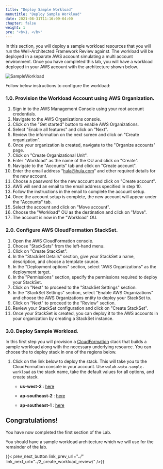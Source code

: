 ```yaml
---
title: "Deploy Sample Workload"
menutitle: "Deploy Sample Workload"
date: 2021-08-31T11:16:09-04:00
chapter: false
weight: 1
pre: "<b>1. </b>"
---
```



In this section, you will deploy a sample workload resources that you will run the Well-Architected Framework Review against.
The workload will be deployed in a separate AWS account simulating a multi account environment.  Once you have completed this lab, you will have a workload deployed in your AWS account with the architecture shown below.

![SampleWorkload](/watool/200_Accelerating_Well_Architected_Framework_Reviews_using_integrated_AWS_Trusted_Advisor_insights/Images/section1_sample_workload_architecture_before.png)


Follow below instructions to configure the workload:

### 1.0. Provision the Workload Account using AWS Organization.

1. Sign in to the AWS Management Console using your root account credentials.
2. Navigate to the AWS Organizations console.
3. Click on the "Get started" button to enable AWS Organizations.
4. Select "Enable all features" and click on "Next".
5. Review the information on the next screen and click on "Create organization".
6. Once your organization is created, navigate to the "Organize accounts" page.
7. Click on "Create Organizational Unit".
8. Enter "Workload" as the name of the OU and click on "Create".
9. Navigate to the "Accounts" tab and click on "Create account".
10. Enter the email address "hula@hula.com" and other required details for the new account.
11. Choose a password for the new account and click on "Create account".
12. AWS will send an email to the email address specified in step 10.
13. Follow the instructions in the email to complete the account setup.
14. Once the account setup is complete, the new account will appear under the "Accounts" tab.
15. Select the account and click on "Move account".
16. Choose the "Workload" OU as the destination and click on "Move".
17. The account is now in the "Workload" OU.

### 2.0. Configure AWS CloudFormation StackSet.

1.  Open the AWS CloudFormation console.
2.  Choose "StackSets" from the left-hand menu.
3.  Click on "Create StackSet".
4.  In the "StackSet Details" section, give your StackSet a name, description, and choose a template source.
5.  In the "Deployment options" section, select "AWS Organizations" as the deployment target.
6.  In the "Permissions" section, specify the permissions required to deploy your StackSet.
7.  Click on "Next" to proceed to the "StackSet Settings" section.
8.  In the "StackSet Settings" section, select "Enable AWS Organizations" and choose the AWS Organizations entity to deploy your StackSet to.
9.  Click on "Next" to proceed to the "Review" section.
10. Review your StackSet configuration and click on "Create StackSet".
11. Once your StackSet is created, you can deploy it to the AWS accounts in your organization by creating a StackSet instance.


### 3.0. Deploy Sample Workload.

In this first step you will provision a [CloudFormation](https://aws.amazon.com/cloudformation/) stack that builds a sample workload along with the necessary underlying resource. You can choose the to deploy stack in one of the regions below. 

1. Click on the link below to deploy the stack. This will take you to the CloudFormation console in your account. Use `walab-wata-sample-workload` as the stack name, take the default values for all options, and create stack.

    * **us-west-2** : [here](https://console.aws.amazon.com/cloudformation/home?region=us-west-2#/stacksets/create/review?stackName=walab-wata-sample-workload&templateURL=https://aws-well-architected-labs-singapore.s3.ap-southeast-1.amazonaws.com/watools/200_Accelerating_Well_Architected_Framework_Reviews_using_integrated_AWS_Trusted_Advisor_insights/sample_workload_environment.yaml)
    

    * **ap-southeast-2** : [here](https://console.aws.amazon.com/cloudformation/home?region=ap-southeast-2#/stacksets/create/review?stackName=walab-wata-sample-workload&templateURL=https://aws-well-architected-labs-singapore.s3.ap-southeast-1.amazonaws.com/watools/200_Accelerating_Well_Architected_Framework_Reviews_using_integrated_AWS_Trusted_Advisor_insights/sample_workload_environment.yaml)
    

    * **ap-southeast-1** : [here](https://console.aws.amazon.com/cloudformation/home?region=ap-southeast-1#/stacksets/create/review?stackName=walab-wata-sample-workload&templateURL=https://aws-well-architected-labs-singapore.s3.ap-southeast-1.amazonaws.com/watools/200_Accelerating_Well_Architected_Framework_Reviews_using_integrated_AWS_Trusted_Advisor_insights/sample_workload_environment.yaml)



## Congratulations! 

You have now completed the first section of the Lab.

You should have a sample workload architecture which we will use for the remainder of the lab.

 
<!-- ### 1.1. Confirm the Deployment status.

Once the application is successfully deployed, go to your [CloudFormation console](https://console.aws.amazon.com/cloudformation/home?region=ap-southeast-2) and locate the stack named `walab-ops-sample-application`.

  1. Confirm that the stack is in a **'CREATE_COMPLETE'** state. 
  2. Record the following output details as it will be required later:
  3. Take note of the DNS value specified under **OutputApplicationEndpoint**  of the Outputs.

      The screenshot below shows the output from the CloudFormation stack:

      ![Section2 DNS Output](/Operations/200_Automating_operations_with_playbooks_and_runbooks/Images/section2-dns-outputs.png)

  4. Check for an email sent to the system operator and owner addresses you've specified in the build_application.sh script. This email should also be visible in the CloudFormation parameter under in the **SystemOpsNotificationEmail** and **SystemOwnerNotificationEmail**.

  5. Click `confirm subscription` on the email links to subscribe.

      ![Section2 DNS Output](/Operations/200_Automating_operations_with_playbooks_and_runbooks/Images/section2-email-confirm.png)

  {{% notice note %}}
  There will be 2 emails sent to your address, please ensure to subscribe to **both** of them.
  {{% /notice %}} 

-->

<!-- 
### 1.2. Test Workload. -->

<!-- In this section, you will be testing the encrypt API action from the deployed application. 

The application will take a JSON payload with `Name` as the identifier and `Text` key as the value of the secret message.

The application will encrypt the value under `Text` key with a designated KMS key and store the encrypted text in the RDS database with `Name` as the primary key. -->


{{< prev_next_button link_prev_url="../" link_next_url="../2_create_workload_review/" />}}
